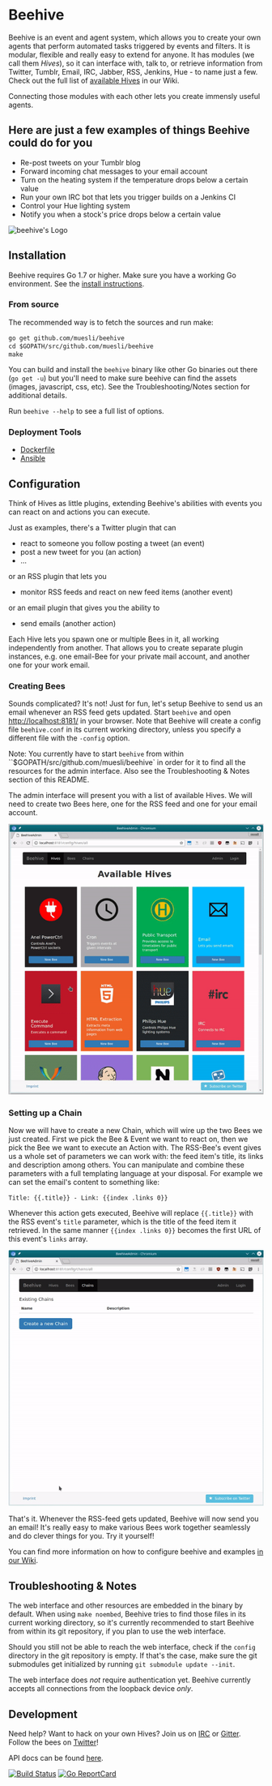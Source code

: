 # Beehive

Beehive is an event and agent system, which allows you to create your
own agents that perform automated tasks triggered by events and filters.
It is modular, flexible and really easy to extend for anyone. It has
modules (we call them _Hives_), so it can interface with, talk to, or
retrieve information from Twitter, Tumblr, Email, IRC, Jabber, RSS,
Jenkins, Hue - to name just a few. Check out the full list of
[available Hives](https://github.com/muesli/beehive/wiki/Available-Hives)
in our Wiki.

Connecting those modules with each other lets you create immensly useful
agents.

## Here are just a few examples of things Beehive could do for you

- Re-post tweets on your Tumblr blog
- Forward incoming chat messages to your email account
- Turn on the heating system if the temperature drops below a certain value
- Run your own IRC bot that lets you trigger builds on a Jenkins CI
- Control your Hue lighting system
- Notify you when a stock's price drops below a certain value

![beehive's Logo](/assets/logo_256.png?raw=true)

## Installation

Beehive requires Go 1.7 or higher. Make sure you have a working Go
environment. See the
[install instructions](http://golang.org/doc/install.html).

### From source

The recommended way is to fetch the sources and run make:

```shell
go get github.com/muesli/beehive
cd $GOPATH/src/github.com/muesli/beehive
make
```

You can build and install the `beehive` binary like other Go binaries out
there (`go get -u`) but you'll need to make sure beehive can find the assets
(images, javascript, css, etc). See the Troubleshooting/Notes section for
additional details.

Run `beehive --help` to see a full list of options.

### Deployment Tools

- [Dockerfile](docker)
- [Ansible](https://github.com/morbidick/ansible-role-beehive)

## Configuration

Think of Hives as little plugins, extending Beehive's abilities with events
you can react on and actions you can execute.

Just as examples, there's a Twitter plugin that can

- react to someone you follow posting a tweet (an event)
- post a new tweet for you (an action)
- ...

or an RSS plugin that lets you

- monitor RSS feeds and react on new feed items (another event)

or an email plugin that gives you the ability to

- send emails (another action)

Each Hive lets you spawn one or multiple Bees in it, all working independently
from another. That allows you to create separate plugin instances, e.g. one
email-Bee for your private mail account, and another one for your work email.

### Creating Bees

Sounds complicated? It's not! Just for fun, let's setup Beehive to send us an
email whenever an RSS feed gets updated. Start `beehive` and open
<http://localhost:8181/> in your browser. Note that Beehive will create a
config file `beehive.conf` in its current working directory, unless you
specify a different file with the `-config` option.

Note: You currently have to start `beehive` from within
``$GOPATH/src/github.com/muesli/beehive` in order for it to find all the
resources for the admin interface. Also see the Troubleshooting & Notes
section of this README.

The admin interface will present you with a list of available Hives. We will
need to create two Bees here, one for the RSS feed and one for your email
account.

![New Bees](https://github.com/muesli/beehive-docs/raw/master/screencaps/new_bees.gif)

### Setting up a Chain

Now we will have to create a new Chain, which will wire up the two Bees we
just created. First we pick the Bee & Event we want to react on, then we pick
the Bee we want to execute an Action with. The RSS-Bee's event gives us a
whole set of parameters we can work with: the feed item's title, its links and
description among others. You can manipulate and combine these parameters with
a full templating language at your disposal. For example we can set the
email's content to something like:

```plain
Title: {{.title}} - Link: {{index .links 0}}
```

Whenever this action gets executed, Beehive will replace `{{.title}}` with the
RSS event's `title` parameter, which is the title of the feed item it
retrieved. In the same manner `{{index .links 0}}` becomes the first URL of
this event's `links` array.

![New Chain](https://github.com/muesli/beehive-docs/raw/master/screencaps/new_chain.gif)

That's it. Whenever the RSS-feed gets updated, Beehive will now send you an
email! It's really easy to make various Bees work together seamlessly and do
clever things for you. Try it yourself!

You can find more information on how to configure beehive and examples
[in our Wiki](https://github.com/muesli/beehive/wiki/Configuration).

## Troubleshooting & Notes

The web interface and other resources are embedded in the binary by default.
When using `make noembed`, Beehive tries to find those files in its current
working directory, so it's currently recommended to start Beehive from within
its git repository, if you plan to use the web interface.

Should you still not be able to reach the web interface, check if the `config`
directory in the git repository is empty. If that's the case, make sure the
git submodules get initialized by running `git submodule update --init`.

The web interface does _not_ require authentication yet. Beehive currently
accepts all connections from the loopback device _only_.

## Development

Need help? Want to hack on your own Hives? Join us on
[IRC](irc://freenode.net/#beehive) or
[Gitter](https://gitter.im/the_beehive/Lobby). Follow the bees on
[Twitter](https://twitter.com/beehive_app)!

API docs can be found [here](http://godoc.org/github.com/muesli/beehive).

[![Build Status](https://travis-ci.org/muesli/beehive.svg?branch=master)](https://travis-ci.org/muesli/beehive)
[![Go ReportCard](http://goreportcard.com/badge/muesli/beehive)](http://goreportcard.com/report/muesli/beehive)
